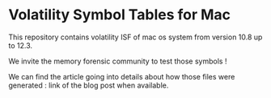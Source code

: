 # Volatility Symbol Tables for Mac

This repository contains volatility ISF of mac os system from version 10.8 up to 12.3.

We invite the memory forensic community to test those symbols !


We can find the article going into details about how those files were generated : link of the blog post when available.
